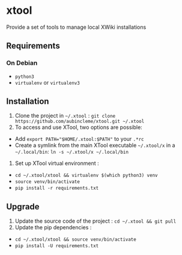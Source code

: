 # xtool

Provide a set of tools to manage local XWiki installations

## Requirements

### On Debian

* `python3`
* `virtualenv` or `virtualenv3`

## Installation

1. Clone the project in `~/.xtool` : `git clone https://github.com/aubincleme/xtool.git ~/.xtool`
1. To access and use XTool, two options are possible:
  * Add `export PATH="$HOME/.xtool:$PATH"` to your `.*rc`
  * Create a symlink from the main XTool executable `~/.xtool/x` in a `~/.local/bin`: `ln -s ~/.xtool/x ~/.local/bin`
1. Set up XTool virtual environment : 
  * `cd ~/.xtool/xtool && virtualenv $(which python3) venv`
  * `source venv/bin/activate`
  * `pip install -r requirements.txt`

## Upgrade

1. Update the source code of the project : `cd ~/.xtool && git pull`
1. Update the pip dependencies :
  * `cd ~/.xtool/xtool && source venv/bin/activate`
  * `pip install -U requirements.txt`
